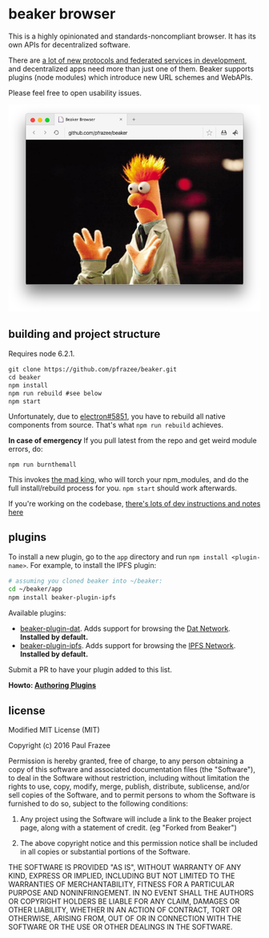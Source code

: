 beaker browser
======

This is a highly opinionated and standards-noncompliant browser.
It has its own APIs for decentralized software.

There are [a lot of new protocols and federated services in development](http://www.decentralizedweb.net/), and decentralized apps need more than just one of them.
Beaker supports plugins (node modules) which introduce new URL schemes and WebAPIs.

Please feel free to open usability issues.

![screenshot.png](screenshot.png)

## building and project structure

Requires node 6.2.1.

```
git clone https://github.com/pfrazee/beaker.git
cd beaker
npm install
npm run rebuild #see below
npm start
```

Unfortunately, due to [electron#5851](https://github.com/electron/electron/issues/5851), you have to rebuild all native components from source.
That's what `npm run rebuild` achieves.

**In case of emergency** If you pull latest from the repo and get weird module errors, do:

```
npm run burnthemall
```

This invokes [the mad king](http://nerdist.com/wp-content/uploads/2016/05/the-mad-king-game-of-thrones.jpg), who will torch your npm_modules, and do the full install/rebuild process for you.
`npm start` should work afterwards.

If you're working on the codebase, [there's lots of dev instructions and notes here](./build-notes.md)

## plugins

To install a new plugin, go to the `app` directory and run `npm install <plugin-name>`.
For example, to install the IPFS plugin:

```bash
# assuming you cloned beaker into ~/beaker:
cd ~/beaker/app
npm install beaker-plugin-ipfs
```

Available plugins:

 - [beaker-plugin-dat](https://github.com/pfrazee/beaker-plugin-dat). Adds support for browsing the [Dat Network](http://dat-data.com/). **Installed by default.**
 - [beaker-plugin-ipfs](https://github.com/pfrazee/beaker-plugin-ipfs). Adds support for browsing the [IPFS Network](https://ipfs.io/). **Installed by default.**

Submit a PR to have your plugin added to this list.

**Howto: [Authoring Plugins](./doc/authoring-plugins.md)**

## license

Modified MIT License (MIT)

Copyright (c) 2016 Paul Frazee

Permission is hereby granted, free of charge, to any person obtaining a copy
of this software and associated documentation files (the "Software"), to deal
in the Software without restriction, including without limitation the rights
to use, copy, modify, merge, publish, distribute, sublicense, and/or sell
copies of the Software, and to permit persons to whom the Software is
furnished to do so, subject to the following conditions:

 1. Any project using the Software will include a link to the Beaker project page,
along with a statement of credit. (eg "Forked from Beaker")

 2. The above copyright notice and this permission notice shall be included in all
copies or substantial portions of the Software.

THE SOFTWARE IS PROVIDED "AS IS", WITHOUT WARRANTY OF ANY KIND, EXPRESS OR
IMPLIED, INCLUDING BUT NOT LIMITED TO THE WARRANTIES OF MERCHANTABILITY,
FITNESS FOR A PARTICULAR PURPOSE AND NONINFRINGEMENT. IN NO EVENT SHALL THE
AUTHORS OR COPYRIGHT HOLDERS BE LIABLE FOR ANY CLAIM, DAMAGES OR OTHER
LIABILITY, WHETHER IN AN ACTION OF CONTRACT, TORT OR OTHERWISE, ARISING FROM,
OUT OF OR IN CONNECTION WITH THE SOFTWARE OR THE USE OR OTHER DEALINGS IN THE
SOFTWARE.
